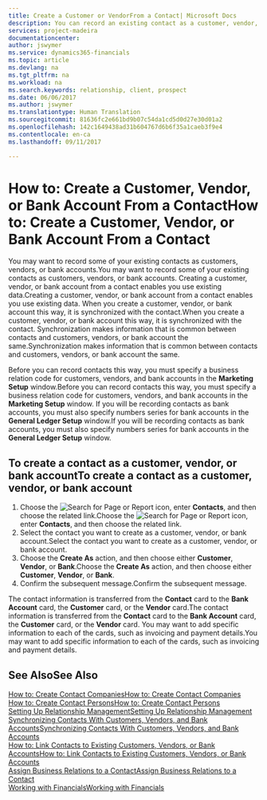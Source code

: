 ```yaml
---
title: Create a Customer or VendorFrom a Contact| Microsoft Docs
description: You can record an existing contact as a customer, vendor, or bank account using existing data and specifying a business relationship.
services: project-madeira
documentationcenter: 
author: jswymer
ms.service: dynamics365-financials
ms.topic: article
ms.devlang: na
ms.tgt_pltfrm: na
ms.workload: na
ms.search.keywords: relationship, client, prospect
ms.date: 06/06/2017
ms.author: jswymer
ms.translationtype: Human Translation
ms.sourcegitcommit: 81636fc2e661bd9b07c54da1cd5d0d27e30d01a2
ms.openlocfilehash: 142c1649438ad31b604767d6b6f35a1caeb3f9e4
ms.contentlocale: en-ca
ms.lasthandoff: 09/11/2017

---
```

# <a name="how-to-create-a-customer-vendor-or-bank-account-from-a-contact"></a><span data-ttu-id="4e60c-103">How to: Create a Customer, Vendor, or Bank Account From a Contact</span><span class="sxs-lookup"><span data-stu-id="4e60c-103">How to: Create a Customer, Vendor, or Bank Account From a Contact</span></span>
<span data-ttu-id="4e60c-104">You may want to record some of your existing contacts as customers, vendors, or bank accounts.</span><span class="sxs-lookup"><span data-stu-id="4e60c-104">You may want to record some of your existing contacts as customers, vendors, or bank accounts.</span></span> <span data-ttu-id="4e60c-105">Creating a customer, vendor, or bank account from a contact enables you use existing data.</span><span class="sxs-lookup"><span data-stu-id="4e60c-105">Creating a customer, vendor, or bank account from a contact enables you use existing data.</span></span> <span data-ttu-id="4e60c-106">When you create a customer, vendor, or bank account this way, it is synchronized with the contact.</span><span class="sxs-lookup"><span data-stu-id="4e60c-106">When you create a customer, vendor, or bank account this way, it is synchronized with the contact.</span></span> <span data-ttu-id="4e60c-107">Synchronization makes information that is common between contacts and customers, vendors, or bank account the same.</span><span class="sxs-lookup"><span data-stu-id="4e60c-107">Synchronization makes information that is common between contacts and customers, vendors, or bank account the same.</span></span>

<span data-ttu-id="4e60c-108">Before you can record contacts this way, you must specify a business relation code for customers, vendors, and bank accounts in the **Marketing Setup** window.</span><span class="sxs-lookup"><span data-stu-id="4e60c-108">Before you can record contacts this way, you must specify a business relation code for customers, vendors, and bank accounts in the **Marketing Setup** window.</span></span> <span data-ttu-id="4e60c-109">If you will be recording contacts as bank accounts, you must also specify numbers series for bank accounts in the **General Ledger Setup** window.</span><span class="sxs-lookup"><span data-stu-id="4e60c-109">If you will be recording contacts as bank accounts, you must also specify numbers series for bank accounts in the **General Ledger Setup** window.</span></span>

## <a name="to-create-a-contact-as-a-customer-vendor-or-bank-account"></a><span data-ttu-id="4e60c-110">To create a contact as a customer, vendor, or bank account</span><span class="sxs-lookup"><span data-stu-id="4e60c-110">To create a contact as a customer, vendor, or bank account</span></span>
1. <span data-ttu-id="4e60c-111">Choose the ![Search for Page or Report](media/ui-search/search_small.png "Search for Page or Report icon") icon, enter **Contacts**, and then choose the related link.</span><span class="sxs-lookup"><span data-stu-id="4e60c-111">Choose the ![Search for Page or Report](media/ui-search/search_small.png "Search for Page or Report icon") icon, enter **Contacts**, and then choose the related link.</span></span>
2. <span data-ttu-id="4e60c-112">Select the contact you want to create as a customer, vendor, or bank account.</span><span class="sxs-lookup"><span data-stu-id="4e60c-112">Select the contact you want to create as a customer, vendor, or bank account.</span></span>
3. <span data-ttu-id="4e60c-113">Choose the **Create As** action, and then choose either **Customer**, **Vendor**, or **Bank**.</span><span class="sxs-lookup"><span data-stu-id="4e60c-113">Choose the **Create As** action, and then choose either **Customer**, **Vendor**, or **Bank**.</span></span>
4. <span data-ttu-id="4e60c-114">Confirm the subsequent message.</span><span class="sxs-lookup"><span data-stu-id="4e60c-114">Confirm the subsequent message.</span></span>

<span data-ttu-id="4e60c-115">The contact information is transferred from the **Contact** card to the **Bank Account** card, the **Customer** card, or the **Vendor** card.</span><span class="sxs-lookup"><span data-stu-id="4e60c-115">The contact information is transferred from the **Contact** card to the **Bank Account** card, the **Customer** card, or the **Vendor** card.</span></span> <span data-ttu-id="4e60c-116">You may want to add specific information to each of the cards, such as invoicing and payment details.</span><span class="sxs-lookup"><span data-stu-id="4e60c-116">You may want to add specific information to each of the cards, such as invoicing and payment details.</span></span>

## <a name="see-also"></a><span data-ttu-id="4e60c-117">See Also</span><span class="sxs-lookup"><span data-stu-id="4e60c-117">See Also</span></span>
[<span data-ttu-id="4e60c-118">How to: Create Contact Companies</span><span class="sxs-lookup"><span data-stu-id="4e60c-118">How to: Create Contact Companies</span></span>](marketing-create-contact-companies.md)  
[<span data-ttu-id="4e60c-119">How to: Create Contact Persons</span><span class="sxs-lookup"><span data-stu-id="4e60c-119">How to: Create Contact Persons</span></span>](marketing-create-contact-persons.md)  
[<span data-ttu-id="4e60c-120">Setting Up Relationship Management</span><span class="sxs-lookup"><span data-stu-id="4e60c-120">Setting Up Relationship Management</span></span>](marketing-setup-marketing.md)  
[<span data-ttu-id="4e60c-121">Synchronizing Contacts With Customers, Vendors, and Bank Accounts</span><span class="sxs-lookup"><span data-stu-id="4e60c-121">Synchronizing Contacts With Customers, Vendors, and Bank Accounts</span></span>](marketing-synchronize-contacts-customers-vendors-bank-accounts.md)  
[<span data-ttu-id="4e60c-122">How to: Link Contacts to Existing Customers, Vendors, or Bank Accounts</span><span class="sxs-lookup"><span data-stu-id="4e60c-122">How to: Link Contacts to Existing Customers, Vendors, or Bank Accounts</span></span>](marketing-how-link-contact.md)  
[<span data-ttu-id="4e60c-123">Assign Business Relations to a Contact</span><span class="sxs-lookup"><span data-stu-id="4e60c-123">Assign Business Relations to a Contact</span></span>](marketing-business-relations.md#AssignBusRelContact)  
[<span data-ttu-id="4e60c-124">Working with Financials</span><span class="sxs-lookup"><span data-stu-id="4e60c-124">Working with Financials</span></span>](ui-work-product.md)

